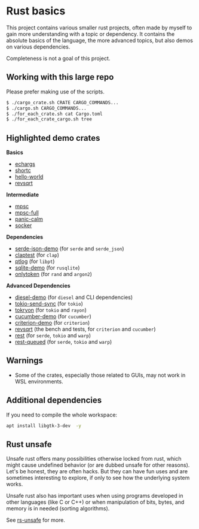 # Rust basics

This project contains various smaller rust projects, often made by myself to
gain more understanding with a topic or dependency. It contains the absolute
basics of the language, the more advanced topics, but also demos on various
dependencies.

Completeness is not a goal of this project.

## Working with this large repo

Please prefer making use of the scripts.

```bash
$ ./cargo_crate.sh CRATE CARGO_COMMANDS...
$ ./cargo.sh CARGO_COMMANDS...
$ ./for_each_crate.sh cat Cargo.toml
$ ./for_each_crate_cargo.sh tree
```

## Highlighted demo crates

**Basics**
* [echargs](./members/echargs/)
* [shortc](./members/shortc/)
* [hello-world](./members/hello-world/)
* [revsqrt](./members/revsqrt/)

**Intermediate**
* [mpsc](./members/mpsc/)
* [mpsc-full](./members/mpsc-full/)
* [panic-calm](./members/panic-calm/)
* [socker](./members/socker/)

**Dependencies**
* [serde-json-demo](./members/serde-json-demo/) (for `serde` and `serde_json`)
* [claptest](./members/claptest/) (for `clap`)
* [ptlog](./members/ptlog/) (for `libpt`)
* [sqlite-demo](./members/sqlite-demo/) (for `rusqlite`)
* [onlytoken](./members/onlytoken/) (for `rand` and `argon2`)

**Advanced Dependencies**
* [diesel-demo](./members/diesel-demo/) (for `diesel` and CLI dependencies)
* [tokio-send-sync](./members/tokio-send-sync/) (for `tokio`)
* [tokryon](./members/tokryon/) (for `tokio` and `rayon`)
* [cucumber-demo](./members/cucumber-demo/) (for `cucumber`)
* [criterion-demo](./members/criterion-demo/) (for `criterion`)
* [revsqrt](./members/revsqrt/) (the bench and tests, for `criterion` and `cucumber`)
* [rest](./members/rest/) (for `serde`, `tokio` and `warp`)
* [rest-queued](./members/rest-queued/) (for `serde`, `tokio` and `warp`)

## Warnings

* Some of the crates, especially those related to GUIs, may not work in WSL
environments.

## Additional dependencies

If you need to compile the whole workspace:

```bash
apt install libgtk-3-dev  -y
```

## Rust unsafe

Unsafe rust offers many possibilities otherwise locked from rust, which might
cause undefined behavior (or are dubbed unsafe for other reasons). Let's be
honest, they are often hacks. But they can have fun uses and are sometimes
interesting to explore, if only to see how the underlying system works.

Unsafe rust also has important uses when using programs developed in other
languages (like C or C++) or when manipulation of bits, bytes, and memory is
in needed (sorting algorithms).

See [rs-unsafe](rs-unsafe) for more.
